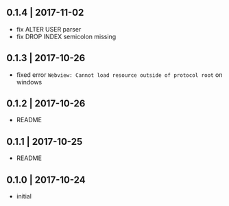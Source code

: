 ## 0.1.4 | 2017-11-02

- fix ALTER USER parser
- fix DROP INDEX semicolon missing

## 0.1.3 | 2017-10-26

- fixed error `Webview: Cannot load resource outside of protocol root` on windows

## 0.1.2 | 2017-10-26

- README

## 0.1.1 | 2017-10-25

- README


## 0.1.0 | 2017-10-24

- initial
